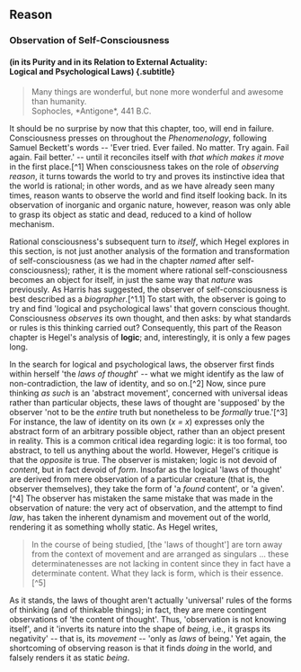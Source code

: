 ## Reason

### Observation of Self-Consciousness
#### (in its Purity and in its Relation to External Actuality:<br>Logical and Psychological Laws) {.subtitle}

<blockquote class="epigraph">Many things are wonderful, but none more wonderful and awesome than humanity.<footer>Sophocles, *Antigone*, 441 B.C.</footer></blockquote>

It should be no surprise by now that this chapter, too, will end in failure.
Consciousness presses on throughout the *Phenomenology*, following Samuel
Beckett's words -- 'Ever tried. Ever failed. No matter. Try again. Fail again.
Fail better.' -- until it reconciles itself with *that which makes it move* in
the first place.[^1] When consciousness takes on the role of *observing reason*,
it turns towards the world to try and proves its instinctive idea that the world
is rational; in other words, and as we have already seen many times, reason
wants to observe the world and find itself looking back. In its observation of
inorganic and organic nature, however, reason was only able to grasp its object
as static and dead, reduced to a kind of hollow mechanism.

Rational consciousness's subsequent turn to *itself*, which Hegel explores in
this section, is not just another analysis of the formation and transformation
of self-consciousness (as we had in the chapter *named* after
self-consciousness); rather, it is the moment where rational self-consciousness
becomes an object for itself, in just the same way that *nature* was previously.
As Harris has suggested, the observer of self-consciousness is best described as
a *biographer*.[^1.1]
To start with, the observer is going to try and find 'logical and psychological laws' that
govern conscious thought. Consciousness *observes* its own thought, and then
asks: by what standards or rules is this thinking carried out? Consequently,
this part of the Reason chapter is Hegel's analysis of **logic**; and,
interestingly, it is only a few pages long.

In the search for logical and psychological laws, the observer first finds
within herself 'the *laws of thought*' -- what we might identify as the law of
non-contradiction, the law of identity, and so on.[^2] Now, since pure thinking
*as such* is an 'abstract movement', concerned with universal ideas rather than
particular objects, these laws of thought are 'supposed' by the observer 'not to
be the *entire* truth but nonetheless to be *formally* true.'[^3] For instance,
the law of identity on its own (*x = x*) expresses only the abstract form of an
arbitrary possible object, rather than an object present in reality. This is a
common critical idea regarding logic: it is too formal, too abstract, to tell us
anything about the world. However, Hegel's critique is that the *opposite* is
true. The observer is mistaken; logic is not devoid of *content*, but in fact
devoid of *form*. Insofar as the logical 'laws of thought' are derived from mere
observation of a particular creature (that is, the observer themselves), they
take the form of 'a *found* content', or 'a given'.[^4] The observer has
mistaken the same mistake that was made in the observation of nature: the very
act of observation, and the attempt to find *law*, has taken the inherent
dynamism and movement out of the world, rendering it as something wholly static.
As Hegel writes,

> In the course of being studied, [the 'laws of thought'] are torn away from the
> context of movement and are arranged as singulars ... these determinatenesses
> are not lacking in content since they in fact have a determinate content. What
> they lack is form, which is their essence.[^5]

As it stands, the laws of thought aren't actually 'universal' rules of the forms
of thinking (and of thinkable things); in fact, they are mere contingent
observations of 'the content of thought'. Thus, 'observation is not knowing
itself', and it 'inverts its nature into the shape of *being*, i.e., it grasps
its negativity' -- that is, its *movement* -- 'only as *laws* of being.' Yet
again, the shortcoming of observing reason is that it finds *doing* in the
world, and falsely renders it as static *being*.
